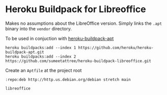 # Heroku Buildpack for Libreoffice

Makes no assumptions about the LibreOffice version. Simply links the `.apt` binary into the `vendor` directory.

To be used in conjuction with  [heroku-buildpack-apt](https://github.com/heroku/heroku-buildpack-apt)

```
heroku buildpacks:add --index 1 https://github.com/heroku/heroku-buildpack-apt.git
heroku buildpacks:add --index 2 https://github.com/sumeetattree/heroku-buildpack-libreoffice.git
```

Create an `Aptfile` at the project root
```
:repo:deb http://http.us.debian.org/debian stretch main

libreoffice
```
